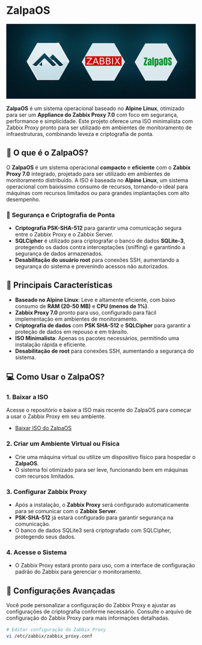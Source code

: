 # ZalpaOS

![ZalpaOS](https://github.com/rsdenck/ZalpaOS/blob/main/icon/ZalpOS.png)

**ZalpaOS** é um sistema operacional baseado no **Alpine Linux**, otimizado para ser um **Appliance do Zabbix Proxy 7.0** com foco em segurança, performance e simplicidade. Este projeto oferece uma ISO minimalista com Zabbix Proxy pronto para ser utilizado em ambientes de monitoramento de infraestruturas, combinando leveza e criptografia de ponta.

## 🚀 **O que é o ZalpaOS?**

O **ZalpaOS** é um sistema operacional **compacto** e **eficiente** com o **Zabbix Proxy 7.0** integrado, projetado para ser utilizado em ambientes de monitoramento distribuído. A ISO é baseada no **Alpine Linux**, um sistema operacional com baixíssimo consumo de recursos, tornando-o ideal para máquinas com recursos limitados ou para grandes implantações com alto desempenho.

### 🔐 **Segurança e Criptografia de Ponta**
- **Criptografia PSK-SHA-512** para garantir uma comunicação segura entre o Zabbix Proxy e o Zabbix Server.
- **SQLCipher** é utilizado para criptografar o banco de dados **SQLite-3**, protegendo os dados contra interceptações (sniffing) e garantindo a segurança de dados armazenados.
- **Desabilitação do usuário root** para conexões SSH, aumentando a segurança do sistema e prevenindo acessos não autorizados.

## 🌟 **Principais Características**
- **Baseado no Alpine Linux**: Leve e altamente eficiente, com baixo consumo de **RAM (20-50 MB)** e **CPU (menos de 1%)**.
- **Zabbix Proxy 7.0** pronto para uso, configurado para fácil implementação em ambientes de monitoramento.
- **Criptografia de dados** com **PSK SHA-512** e **SQLCipher** para garantir a proteção de dados em repouso e em trânsito.
- **ISO Minimalista**: Apenas os pacotes necessários, permitindo uma instalação rápida e eficiente.
- **Desabilitação de root** para conexões SSH, aumentando a segurança do sistema.

## 💻 **Como Usar o ZalpaOS?**

### **1. Baixar a ISO**
Acesse o repositório e baixe a ISO mais recente do ZalpaOS para começar a usar o Zabbix Proxy em seu ambiente.

- [Baixar ISO do ZalpaOS](https://github.com/rsdenck/ZalpaOS/releases)

### **2. Criar um Ambiente Virtual ou Física**
- Crie uma máquina virtual ou utilize um dispositivo físico para hospedar o **ZalpaOS**.
- O sistema foi otimizado para ser leve, funcionando bem em máquinas com recursos limitados.

### **3. Configurar Zabbix Proxy**
- Após a instalação, o **Zabbix Proxy** será configurado automaticamente para se comunicar com o **Zabbix Server**.
- **PSK-SHA-512** já estará configurado para garantir segurança na comunicação.
- O banco de dados SQLite3 será criptografado com SQLCipher, protegendo seus dados.

### **4. Acesse o Sistema**
- O Zabbix Proxy estará pronto para uso, com a interface de configuração padrão do Zabbix para gerenciar o monitoramento.

## 🔧 **Configurações Avançadas**
Você pode personalizar a configuração do Zabbix Proxy e ajustar as configurações de criptografia conforme necessário. Consulte o arquivo de configuração do Zabbix Proxy para mais informações detalhadas.

```bash
# Editar configuração do Zabbix Proxy
vi /etc/zabbix/zabbix_proxy.conf
